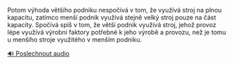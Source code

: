 
Potom výhoda většího podniku nespočívá v tom, že využívá stroj na plnou kapacitu, zatímco menší podnik využívá stejně velký stroj pouze na část kapacity. Spočívá spíš v tom, že větší podnik využívá stroj, jehož provoz lépe využívá výrobní faktory potřebné k jeho výrobě a provozu, než je tomu u menšího stroje využitého v menším podniku.

[🔊 Poslechnout audio](/data/7-paragraphs/audio/chapter_62/para_013-Potom-vhoda-vtho-podniku-nespov-v-tom-e-v.mp3)
